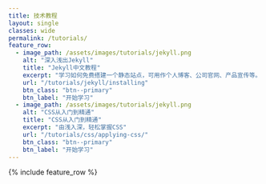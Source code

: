 ```yaml
---
title: 技术教程
layout: single
classes: wide
permalink: /tutorials/
feature_row:
  - image_path: /assets/images/tutorials/jekyll.png
    alt: "深入浅出Jekyll"
    title: "Jekyll中文教程"
    excerpt: "学习如何免费搭建一个静态站点，可用作个人博客、公司官网、产品宣传等。"
    url: "/tutorials/jekyll/installing"
    btn_class: "btn--primary"
    btn_label: "开始学习"
  - image_path: /assets/images/tutorials/jekyll.png
    alt: "CSS从入门到精通"
    title: "CSS从入门到精通"
    excerpt: "由浅入深，轻松掌握CSS"
    url: "/tutorials/css/applying-css/"
    btn_class: "btn--primary"
    btn_label: "开始学习"
---
```


{% include feature_row %}
